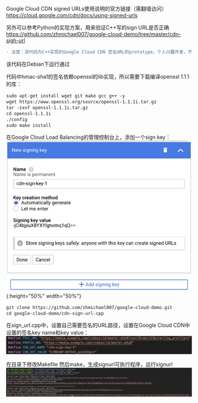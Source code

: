 Google Cloud CDN signed URLs使用说明的官方链接（需翻墙访问）
https://cloud.google.com/cdn/docs/using-signed-urls

另外可以参考Python的实现方案，用来验证C++写的sign URL是否正确  
https://github.com/zhmichael007/google-cloud-demo/tree/master/cdn-sigh-url  

```diff
- 注意：该代码为C++实现的Google Cloud CDN 签名URL的prototype，个人兴趣开发，不保证没有问题。生产场景使用之前请严格测试！
```

该代码在Debian下运行通过  

代码中hmac-sha1的签名依赖openssl的lib实现，所以需要下载编译openssl 1.1.1的库：
```
sudo apt-get install wget git make gcc g++ -y
wget https://www.openssl.org/source/openssl-1.1.1i.tar.gz
tar -zxvf openssl-1.1.1i.tar.gz
cd openssl-1.1.1i
./config   
sudo make install 
```

在Google Cloud Load Balancing的管理控制台上，添加一个sign key：
![image](./image/1.png){:height="50%" width="50%"}

```
git clone https://github.com/zhmichael007/google-cloud-demo.git
cd google-cloud-demo/cdn-sign-url-cpp
```

在sign_url.cpp中，设置自己需要签名的URL路径，设置在Google Cloud CDN中设置的签名key name和key value：
![image](./image/2.png)

在目录下修改Makefile 然后make，生成signurl可执行程序，运行signurl
![image](./image/3.png)  



